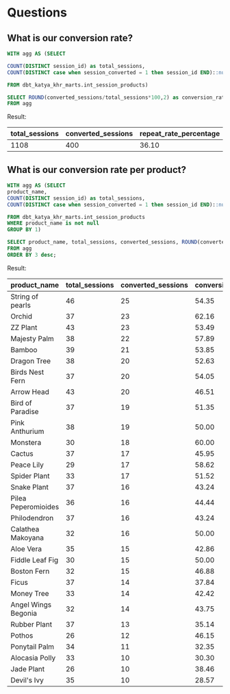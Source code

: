 # Questions
## What is our conversion rate?
``` sql
WITH agg AS (SELECT   

COUNT(DISTINCT session_id) as total_sessions,
COUNT(DISTINCT case when session_converted = 1 then session_id END)::numeric as converted_sessions

FROM dbt_katya_khr_marts.int_session_products)

SELECT ROUND(converted_sessions/total_sessions*100,2) as conversion_rate
FROM agg
```
Result:

| total_sessions    | converted_sessions          | repeat_rate_percentage  |
| ----------------- | --------------------------- | ----------------------- | 
| 1108              | 400                         | 36.10                   |

## What is our conversion rate per product?

``` sql
WITH agg AS (SELECT   
product_name,
COUNT(DISTINCT session_id) as total_sessions,
COUNT(DISTINCT case when session_converted = 1 then session_id END)::numeric as converted_sessions

FROM dbt_katya_khr_marts.int_session_products
WHERE product_name is not null
GROUP BY 1)

SELECT product_name, total_sessions, converted_sessions, ROUND(converted_sessions/total_sessions*100,2) as conversion_rate
FROM agg
ORDER BY 3 desc;
```
Result:

| product_name        | total_sessions | converted_sessions | conversion_rate |
| --------------------|----------------|--------------------|-----------------|
| String of pearls    |             46 |                 25 |           54.35 |
| Orchid              |             37 |                 23 |           62.16 |
| ZZ Plant            |             43 |                 23 |           53.49 |
| Majesty Palm        |             38 |                 22 |           57.89 |
| Bamboo              |             39 |                 21 |           53.85 |
| Dragon Tree         |             38 |                 20 |           52.63 |
| Birds Nest Fern     |             37 |                 20 |           54.05 |
| Arrow Head          |             43 |                 20 |           46.51 |
| Bird of Paradise    |             37 |                 19 |           51.35 |
| Pink Anthurium      |             38 |                 19 |           50.00 |
| Monstera            |             30 |                 18 |           60.00 |
| Cactus              |             37 |                 17 |           45.95 |
| Peace Lily          |             29 |                 17 |           58.62 |
| Spider Plant        |             33 |                 17 |           51.52 |
| Snake Plant         |             37 |                 16 |           43.24 |
| Pilea Peperomioides |             36 |                 16 |           44.44 |
| Philodendron        |             37 |                 16 |           43.24 |
| Calathea Makoyana   |             32 |                 16 |           50.00 |
| Aloe Vera           |             35 |                 15 |           42.86 |
| Fiddle Leaf Fig     |             30 |                 15 |           50.00 |
| Boston Fern         |             32 |                 15 |           46.88 |
| Ficus               |             37 |                 14 |           37.84 |
| Money Tree          |             33 |                 14 |           42.42 |
| Angel Wings Begonia |             32 |                 14 |           43.75 |
| Rubber Plant        |             37 |                 13 |           35.14 |
| Pothos              |             26 |                 12 |           46.15 |
| Ponytail Palm       |             34 |                 11 |           32.35 |
| Alocasia Polly      |             33 |                 10 |           30.30 |
| Jade Plant          |             26 |                 10 |           38.46 |
| Devil's Ivy         |             35 |                 10 |           28.57 |